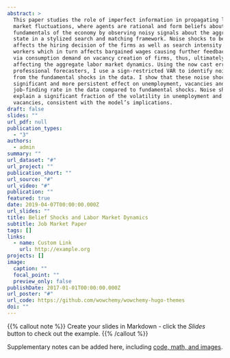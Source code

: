 ```yaml
---
abstract: >
  This paper studies the role of imperfect information in propagating labor
  market fluctuations, where agents are rational and form beliefs about the
  fundamentals of the economy by observing noisy signals about the aggregate
  state in a stylized search and matching framework. Noise shocks to beliefs
  affects the hiring decision of the firms as well as search intensity of
  workers which in turn affects bargained wages causing further feedback effect
  via consumption demand on vacancy creation of firms, thus, ultimately
  affecting the aggregate labor market dynamics. Using the now cast errors of
  professional forecasters, I use a sign-restricted VAR to identify noise shocks
  from the fundamental shocks in the data. I show that these noise shocks have a
  significant and more persistent effect on unemployment, vacancies and
  job-finding rate in the data compared to fundamental shocks. Noise shocks can
  explain a significant fraction of the volatility in unemployment and
  vacancies, consistent with the model’s implications. 
draft: false
slides: ""
url_pdf: null
publication_types:
  - "3"
authors:
  - admin
summary: ""
url_dataset: "#"
url_project: ""
publication_short: ""
url_source: "#"
url_video: "#"
publication: ""
featured: true
date: 2019-04-07T00:00:00.000Z
url_slides: ""
title: Belief Shocks and Labor Market Dynamics
subtitle: Job Market Paper
tags: []
links:
  - name: Custom Link
    url: http://example.org
projects: []
image:
  caption: ""
  focal_point: ""
  preview_only: false
publishDate: 2017-01-01T00:00:00.000Z
url_poster: "#"
url_code: https://github.com/wowchemy/wowchemy-hugo-themes
doi: ""
---
```


{{% callout note %}}
Create your slides in Markdown - click the *Slides* button to check out the example.
{{% /callout %}}

Supplementary notes can be added here, including [code, math, and images](https://wowchemy.com/docs/writing-markdown-latex/).
